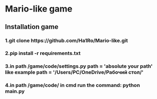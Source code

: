 <h1>Mario-like game</h1>

<h2>Installation game</h2>

<h3>1.git clone https://github.com/Ha1Ro/Mario-like.git</h3>

<h3>2.pip install -r requirements.txt</h3>

<h3>3.in path /game/code/settings.py path = 'absolute your path' like example path = '/Users/PC/OneDrive/Рабочий стол/'</h3>

<h3>4.in path /game/code/ in cmd run the command: python main.py</h3>